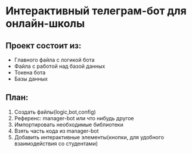 # Интерактивный телеграм-бот для онлайн-школы

## Проект состоит из:
- Главного файла с логикой бота
- Файла с работой над базой данных
- Токена бота
- Базы данных

## План:
1. Создать файлы(logic,bot,config)
2. Референс: manager-bot или что нибудь другое 
3. Импортировать необходимые библиотеки
4. Взять часть кода из manager-bot
5. Добавить интерактивные элементы(кнопки, для удобного взаимодействия со студентами)
